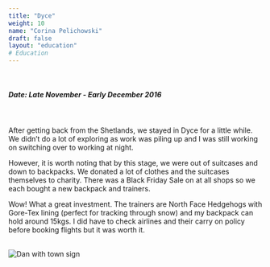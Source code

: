 ```yaml
---
title: "Dyce"
weight: 10
name: "Corina Pelichowski"
draft: false
layout: "education"
# Education
---
```

<br>
<div class="container">
  <h5>Date: Late November - Early December 2016</h5>
  <br>
    
  <p>
    After getting back from the Shetlands, we stayed in Dyce for a little while. We didn’t do a lot of exploring as work was piling up and I was still working on switching over to working at night.
  </p>

  <p>
    However, it is worth noting that by this stage, we were out of suitcases and down to backpacks. We donated a lot of clothes and the suitcases themselves to charity. There was a Black Friday Sale on at all shops so we each bought a new backpack and trainers.
  </p>

  <p>
    Wow! What a great investment. The trainers are North Face Hedgehogs with Gore-Tex lining (perfect for tracking through snow) and my backpack can hold around 15kgs. I did have to check airlines and their carry on policy before booking flights but it was worth it.
  </p>


  <br>

  <!-- IMAGES --> 

  <div class="row">
      <div class="col">
        <img src="/img/blog/12_dyce1.jpg" alt="Dan with town sign">
      </div>
  </div>
</div>
